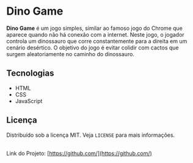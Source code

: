 # Dino Game 
**Dino Game** é um jogo simples, similar ao famoso jogo do Chrome que aparece quando não há conexão com a internet. Neste jogo, o jogador controla um dinossauro que corre constantemente para a direita em um cenário desértico. O objetivo do jogo é evitar colidir com cactos que surgem aleatoriamente no caminho do dinossauro.
 
## Tecnologias
- HTML
- CSS
- JavaScript

## Licença
Distribuído sob a licença MIT. Veja `LICENSE` para mais informações.
<br>
<br>


Link do Projeto: [https://github.com/](https://github.com/)
